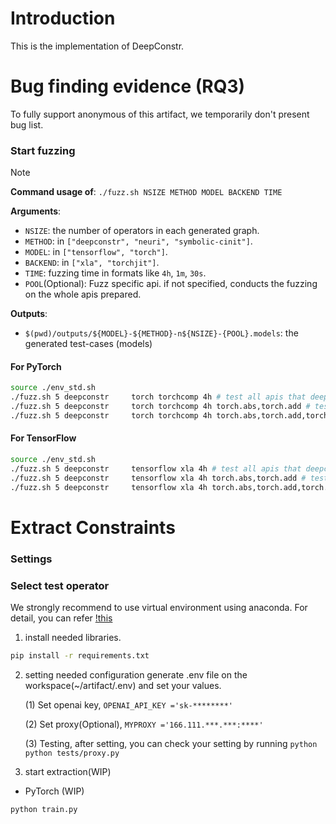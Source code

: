 # Introduction

This is the implementation of DeepConstr.

# Bug finding evidence (RQ3)

To fully support anonymous of this artifact, we temporarily don't present bug list.

### Start fuzzing

> [!NOTE]
>
> **Command usage of**: `./fuzz.sh NSIZE METHOD MODEL BACKEND TIME`
>
> **Arguments**:
> - `NSIZE`: the number of operators in each generated graph.
> - `METHOD`: in `["deepconstr", "neuri", "symbolic-cinit"]`.
> - `MODEL`: in `["tensorflow", "torch"]`.
> - `BACKEND`: in `["xla", "torchjit"]`.
> - `TIME`: fuzzing time in formats like `4h`, `1m`, `30s`.
> - `POOL`(Optional): Fuzz specific api. if not specified, conducts the fuzzing on the whole apis prepared.
>
> **Outputs**:
> - `$(pwd)/outputs/${MODEL}-${METHOD}-n${NSIZE}-{POOL}.models`: the generated test-cases (models)

#### For PyTorch

>
```bash
source ./env_std.sh
./fuzz.sh 5 deepconstr     torch torchcomp 4h # test all apis that deepconstr supports
./fuzz.sh 5 deepconstr     torch torchcomp 4h torch.abs,torch.add # test torch.abs, torch.add
./fuzz.sh 5 deepconstr     torch torchcomp 4h torch.abs,torch.add,torch.acos # test torch.abs, torch.add, torch.acos
```

#### For TensorFlow

>
```bash
source ./env_std.sh
./fuzz.sh 5 deepconstr     tensorflow xla 4h # test all apis that deepconstr supports
./fuzz.sh 5 deepconstr     tensorflow xla 4h torch.abs,torch.add # test torch.abs, torch.add
./fuzz.sh 5 deepconstr     tensorflow xla 4h torch.abs,torch.add,torch.acos # test torch.abs, torch.add, torch.acos
```

# Extract Constraints

### Settings


### Select test operator
We strongly recommend to use virtual environment using anaconda.
For detail, you can refer [!this]()
1. install needed libraries. 
```bash 
pip install -r requirements.txt
```
2. setting needed configuration
generate .env file on the workspace(~/artifact/.env) 
and set your values.

    (1) Set openai key, ```OPENAI_API_KEY ='sk-********'```

    (2) Set proxy(Optional), ```MYPROXY ='166.111.***.***:****'```

    (3) Testing, after setting, you can check your setting by running ```python 
    python tests/proxy.py```

3. start extraction(WIP)

- PyTorch (WIP)
    
```bash 
python train.py
```
